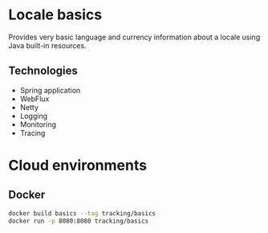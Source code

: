 # Locale basics

Provides very basic language and currency information about a locale using Java built-in resources.

## Technologies

- Spring application
- WebFlux
- Netty
- Logging
- Monitoring
- Tracing

# Cloud environments

## Docker

```bash
docker build basics --tag tracking/basics
docker run -p 8080:8080 tracking/basics
```
